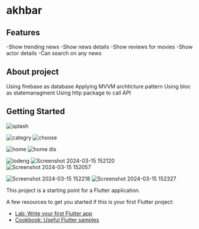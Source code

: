 # akhbar

## Features
-Show trending news
-Show news details
-Show reviews for movies
-Show actor details
-Can search on any news

## About project
Using firebase as database
Applying MVVM archticture pattern
Using bloc as statemanagment
Using http package to call API

## Getting Started


![splash](https://github.com/aiibd3/Akhbar/assets/114152030/29e42a1e-f1b5-4e0b-bf4f-c86ad1580bef)   

![categry](https://github.com/aiibd3/Akhbar/assets/114152030/fd7c52fc-5fc0-48a8-811f-2cf56caf6e90)    ![choose](https://github.com/aiibd3/Akhbar/assets/114152030/c8791245-1c9e-44c9-8287-08aa1fb349d0)

![home](https://github.com/aiibd3/Akhbar/assets/114152030/f661e4b4-84ba-4b4c-a0dd-9ea731006255)   ![home dis](https://github.com/aiibd3/Akhbar/assets/114152030/08cccfeb-d735-4142-abe1-0e37509889e8)

![lodeng](https://github.com/aiibd3/Akhbar/assets/114152030/f7224631-cabe-4d0e-98f3-a9ec86db494e)    ![Screenshot 2024-03-15 152120](https://github.com/aiibd3/Akhbar/assets/114152030/8b8c7388-e258-40d8-bb71-6001204d775b)  ![Screenshot 2024-03-15 152057](https://github.com/aiibd3/Akhbar/assets/114152030/a8e3a1a4-117b-470a-aa87-f299aaa85cd5)

![Screenshot 2024-03-15 152218](https://github.com/aiibd3/Akhbar/assets/114152030/cf37bed7-da35-49a3-9ea3-7f91ae613afa)   ![Screenshot 2024-03-15 152327](https://github.com/aiibd3/Akhbar/assets/114152030/20b2158b-5fb8-43f6-bd41-9b155fcee0bd)




This project is a starting point for a Flutter application.

A few resources to get you started if this is your first Flutter project:

- [Lab: Write your first Flutter app](https://docs.flutter.dev/get-started/codelab)
- [Cookbook: Useful Flutter samples](https://docs.flutter.dev/cookbook)

